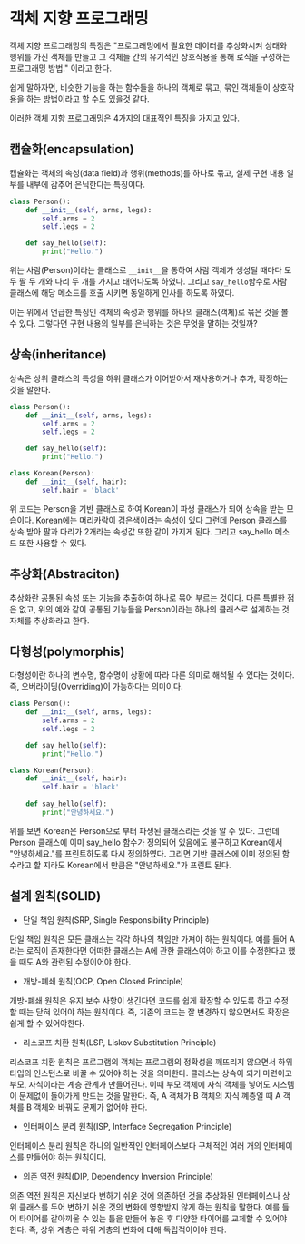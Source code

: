 # 객체 지향 프로그래밍

객체 지향 프로그래밍의 특징은 "프로그래밍에서 필요한 데이터를 추상화시켜 상태와 행위를 가진 객체를 만들고 그 객체들 간의 유기적인 상호작용을 통해 로직을 구성하는 프로그래밍 방법." 이라고 한다.

쉽게 말하자면, 비슷한 기능을 하는 함수들을 하나의 객체로 묶고, 묶인 객체들이 상호작용을 하는 방법이라고 할 수도 있을것 같다.

이러한 객체 지향 프로그래밍은 4가지의 대표적인 특징을 가지고 있다.

## 캡슐화(encapsulation)

캡슐화는 객체의 속성(data field)과 행위(methods)를 하나로 묶고, 실제 구현 내용 일부를 내부에 감추어 은닉한다는 특징이다.

```python
class Person():
    def __init__(self, arms, legs):
        self.arms = 2
        self.legs = 2

    def say_hello(self):
        print("Hello.")
```

위는 사람(Person)이라는 클래스로 `__init__`을 통하여 사람 객체가 생성될 때마다 모두 팔 두 개와 다리 두 개를 가지고 태어나도록 하였다. 그리고 `say_hello`함수로 사람 클래스에 해당 메소드를 호출 시키면 동일하게 인사를 하도록 하였다.

이는 위에서 언급한 특징인 객체의 속성과 행위를 하나의 클래스(객체)로 묶은 것을 볼 수 있다. 그렇다면 구현 내용의 일부를 은닉하는 것은 무엇을 말하는 것일까?

## 상속(inheritance)

상속은 상위 클래스의 특성을 하위 클래스가 이어받아서 재사용하거나 추가, 확장하는 것을 말한다.

```python
class Person():
    def __init__(self, arms, legs):
        self.arms = 2
        self.legs = 2

    def say_hello(self):
        print("Hello.")

class Korean(Person):
    def __init__(self, hair):
        self.hair = 'black'
```

위 코드는 Person을 기반 클래스로 하여 Korean이 파생 클래스가 되어 상속을 받는 모습이다. Korean에는 머리카락이 검은색이라는 속성이 있다 그런데 Person 클래스를 상속 받아 팔과 다리가 2개라는 속성값 또한 같이 가지게 된다. 그리고 say_hello 메소드 또한 사용할 수 있다.

## 추상화(Abstraciton)

추상화란 공통된 속성 또는 기능을 추출하여 하나로 묶어 부르는 것이다. 다른 특별한 점은 없고, 위의 예와 같이 공통된 기능들을 Person이라는 하나의 클래스로 설계하는 것 자체를 추상화라고 한다.

## 다형성(polymorphis)

다형성이란 하나의 변수명, 함수명이 상황에 따라 다른 의미로 해석될 수 있다는 것이다. 즉, 오버라이딩(Overriding)이 가능하다는 의미이다.

```python
class Person():
    def __init__(self, arms, legs):
        self.arms = 2
        self.legs = 2

    def say_hello(self):
        print("Hello.")

class Korean(Person):
    def __init__(self, hair):
        self.hair = 'black'
    
    def say_hello(self):
        print("안녕하세요.")
```

위를 보면 Korean은 Person으로 부터 파생된 클래스라는 것을 알 수 있다. 그런데 Person 클래스에 이미 say_hello 함수가 정의되어 있음에도 불구하고 Korean에서 "안녕하세요."를 프린트하도록 다시 정의하였다. 그리면 기반 클래스에 이미 정의된 함수라고 할 지라도 Korean에서 만큼은 "안녕하세요."가 프린트 된다.

## 설계 원칙(SOLID)

* 단일 책임 원칙(SRP, Single Responsibility Principle)

단일 책임 원칙은 모든 클래스는 각각 하나의 책임만 가져야 하는 원칙이다. 예를 들어 A라는 로직이 존재한다면 어떠한 클래스는 A에 관한 클래스여야 하고 이를 수정한다고 했을 때도 A와 관련된 수정이어야 한다.

* 개방-폐쇄 원칙(OCP, Open Closed Principle)

개방-폐쇄 원칙은 유지 보수 사항이 생긴다면 코드를 쉽게 확장할 수 있도록 하고 수정할 때는 닫혀 있어야 하는 원칙이다. 즉, 기존의 코드는 잘 변경하지 않으면서도 확장은 쉽게 할 수 있어야한다.

* 리스코프 치환 원칙(LSP, Liskov Substitution Principle)

리스코프 치환 원칙은 프로그램의 객체는 프로그램의 정확성을 깨뜨리지 않으면서 하위 타입의 인스턴스로 바꿀 수 있어야 하는 것을 의미한다. 클래스는 상속이 되기 마련이고 부모, 자식이라는 계층 관계가 만들어진다. 이때 부모 객체에 자식 객체를 넣어도 시스템이 문제없이 돌아가게 만드는 것을 말한다. 즉, A 객체가 B 객체의 자식 꼐층일 때 A 객체를 B 객체와 바꿔도 문제가 없어야 한다.

* 인터페이스 분리 원칙(ISP, Interface Segregation Principle)

인터페이스 분리 원칙은 하나의 일반적인 인터페이스보다 구체적인 여러 개의 인터페이스를 만들어야 하는 원칙이다.

* 의존 역전 원칙(DIP, Dependency Inversion Principle)

의존 역전 원칙은 자신보다 변하기 쉬운 것에 의존하던 것을 추상화된 인터페이스나 상위 클래스를 두어 변하기 쉬운 것의 변화에 영향받지 않게 하는 원칙을 말한다. 예를 들어 타이어를 갈아끼울 수 있는 틀을 만들어 놓은 후 다양한 타이어를 교체할 수 있어야 한다. 즉, 상위 계층은 하위 계층의 변화에 대해 독립적이어야 한다.
